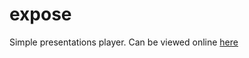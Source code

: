 expose
======

Simple presentations player. Can be viewed online [here](http://rysenko.github.com/expose/)